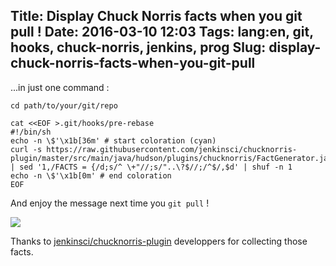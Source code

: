 Title: Display Chuck Norris facts when you git pull !
Date: 2016-03-10 12:03
Tags: lang:en, git, hooks, chuck-norris, jenkins, prog
Slug: display-chuck-norris-facts-when-you-git-pull
---
...in just one command :

	cd path/to/your/git/repo
    
	cat <<EOF >.git/hooks/pre-rebase
    #!/bin/sh
    echo -n \$'\x1b[36m' # start coloration (cyan)
    curl -s https://raw.githubusercontent.com/jenkinsci/chucknorris-plugin/master/src/main/java/hudson/plugins/chucknorris/FactGenerator.java | sed '1,/FACTS = {/d;s/^ \+"//;s/"..\?$//;/^$/,$d' | shuf -n 1
    echo -n \$'\x1b[0m' # end coloration
    EOF

And enjoy the message next time you `git pull` !

<img src="/lucas/wwcb/photos/chuck_norris_approve.gif">

Thanks to [jenkinsci/chucknorris-plugin](https://github.com/jenkinsci/chucknorris-plugin) developpers for collecting those facts.
